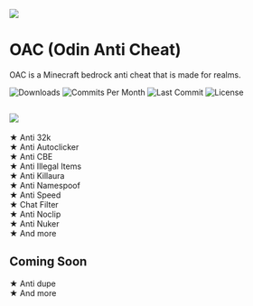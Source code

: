 ![](https://media.discordapp.net/attachments/781201377455767582/1015878497983533066/photo-output.jpg?width=1440&height=435)<br/>
# OAC (Odin Anti Cheat)
OAC is a Minecraft bedrock anti cheat that is made for realms.<br>
<div align="left">
  <img src="https://img.shields.io/github/downloads/Hate2/OAC/total?style=plastic&logo=appveyor" alt="Downloads"/>
  <img src="https://img.shields.io/github/commit-activity/m/Hate2/OAC?style=plastic&logo=appveyor" alt="Commits Per Month"/>
  <img src="https://img.shields.io/github/last-commit/Hate2/OAC?style=plastic&logo=appveyor" alt="Last Commit"/>
  <img src="https://img.shields.io/github/license/Hate2/OAC?style=plastic&logo=appveyor" alt="License"/>
</div>

## <img src="https://cdn.discordapp.com/attachments/781201377455767582/1016464404272922764/6f2d30a6750152a4990f7cab1f706adf965acbb7da39a3ee5e6b4b0d3255bfef95601890afd80709da39a3ee5e6b4b0d3255bfef95601890afd8070955cfa57ca9095705b0b1dc394fa5c1db.png">
★ Anti 32k<br>
★ Anti Autoclicker<br>
★ Anti CBE<br>
★ Anti Illegal Items<br>
★ Anti Killaura<br>
★ Anti Namespoof<br>
★ Anti Speed<br>
★ Chat Filter<br>
★ Anti Noclip<br>
★ Anti Nuker<br>
★ And more<br>

## Coming Soon<br>
★ Anti dupe<br>
★ And more
